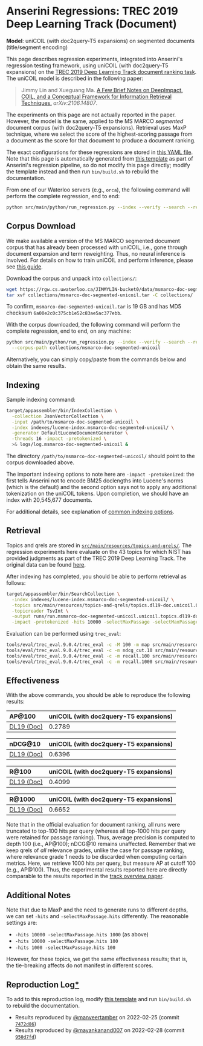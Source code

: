 # Anserini Regressions: TREC 2019 Deep Learning Track (Document)

**Model**: uniCOIL (with doc2query-T5 expansions) on segmented documents (title/segment encoding)

This page describes regression experiments, integrated into Anserini's regression testing framework, using uniCOIL (with doc2query-T5 expansions) on the [TREC 2019 Deep Learning Track document ranking task](https://trec.nist.gov/data/deep2019.html).
The uniCOIL model is described in the following paper:

> Jimmy Lin and Xueguang Ma. [A Few Brief Notes on DeepImpact, COIL, and a Conceptual Framework for Information Retrieval Techniques.](https://arxiv.org/abs/2106.14807) _arXiv:2106.14807_.

The experiments on this page are not actually reported in the paper.
However, the model is the same, applied to the MS MARCO _segmented_ document corpus (with doc2query-T5 expansions).
Retrieval uses MaxP technique, where we select the score of the highest-scoring passage from a document as the score for that document to produce a document ranking.

The exact configurations for these regressions are stored in [this YAML file](../src/main/resources/regression/dl19-doc-segmented-unicoil.yaml).
Note that this page is automatically generated from [this template](../src/main/resources/docgen/templates/dl19-doc-segmented-unicoil.template) as part of Anserini's regression pipeline, so do not modify this page directly; modify the template instead and then run `bin/build.sh` to rebuild the documentation.

From one of our Waterloo servers (e.g., `orca`), the following command will perform the complete regression, end to end:

```bash
python src/main/python/run_regression.py --index --verify --search --regression dl19-doc-segmented-unicoil
```

## Corpus Download

We make available a version of the MS MARCO segmented document corpus that has already been processed with uniCOIL, i.e., gone through document expansion and term reweighting.
Thus, no neural inference is involved.
For details on how to train uniCOIL and perform inference, please see [this guide](https://github.com/luyug/COIL/tree/main/uniCOIL).

Download the corpus and unpack into `collections/`:

```bash
wget https://rgw.cs.uwaterloo.ca/JIMMYLIN-bucket0/data/msmarco-doc-segmented-unicoil.tar -P collections/
tar xvf collections/msmarco-doc-segmented-unicoil.tar -C collections/
```

To confirm, `msmarco-doc-segmented-unicoil.tar` is 19 GB and has MD5 checksum `6a00e2c0c375cb1e52c83ae5ac377ebb`.

With the corpus downloaded, the following command will perform the complete regression, end to end, on any machine:

```bash
python src/main/python/run_regression.py --index --verify --search --regression dl19-doc-segmented-unicoil \
  --corpus-path collections/msmarco-doc-segmented-unicoil
```

Alternatively, you can simply copy/paste from the commands below and obtain the same results.

## Indexing

Sample indexing command:

```bash
target/appassembler/bin/IndexCollection \
  -collection JsonVectorCollection \
  -input /path/to/msmarco-doc-segmented-unicoil \
  -index indexes/lucene-index.msmarco-doc-segmented-unicoil/ \
  -generator DefaultLuceneDocumentGenerator \
  -threads 16 -impact -pretokenized \
  >& logs/log.msmarco-doc-segmented-unicoil &
```

The directory `/path/to/msmarco-doc-segmented-unicoil/` should point to the corpus downloaded above.

The important indexing options to note here are `-impact -pretokenized`: the first tells Anserini not to encode BM25 doclengths into Lucene's norms (which is the default) and the second option says not to apply any additional tokenization on the uniCOIL tokens.
Upon completion, we should have an index with 20,545,677 documents.

For additional details, see explanation of [common indexing options](common-indexing-options.md).

## Retrieval

Topics and qrels are stored in [`src/main/resources/topics-and-qrels/`](../src/main/resources/topics-and-qrels/).
The regression experiments here evaluate on the 43 topics for which NIST has provided judgments as part of the TREC 2019 Deep Learning Track.
The original data can be found [here](https://trec.nist.gov/data/deep2019.html).

After indexing has completed, you should be able to perform retrieval as follows:

```bash
target/appassembler/bin/SearchCollection \
  -index indexes/lucene-index.msmarco-doc-segmented-unicoil/ \
  -topics src/main/resources/topics-and-qrels/topics.dl19-doc.unicoil.0shot.tsv.gz \
  -topicreader TsvInt \
  -output runs/run.msmarco-doc-segmented-unicoil.unicoil.topics.dl19-doc.unicoil.0shot.txt \
  -impact -pretokenized -hits 10000 -selectMaxPassage -selectMaxPassage.delimiter "#" -selectMaxPassage.hits 1000 &
```

Evaluation can be performed using `trec_eval`:

```bash
tools/eval/trec_eval.9.0.4/trec_eval -c -M 100 -m map src/main/resources/topics-and-qrels/qrels.dl19-doc.txt runs/run.msmarco-doc-segmented-unicoil.unicoil.topics.dl19-doc.unicoil.0shot.txt
tools/eval/trec_eval.9.0.4/trec_eval -c -m ndcg_cut.10 src/main/resources/topics-and-qrels/qrels.dl19-doc.txt runs/run.msmarco-doc-segmented-unicoil.unicoil.topics.dl19-doc.unicoil.0shot.txt
tools/eval/trec_eval.9.0.4/trec_eval -c -m recall.100 src/main/resources/topics-and-qrels/qrels.dl19-doc.txt runs/run.msmarco-doc-segmented-unicoil.unicoil.topics.dl19-doc.unicoil.0shot.txt
tools/eval/trec_eval.9.0.4/trec_eval -c -m recall.1000 src/main/resources/topics-and-qrels/qrels.dl19-doc.txt runs/run.msmarco-doc-segmented-unicoil.unicoil.topics.dl19-doc.unicoil.0shot.txt
```

## Effectiveness

With the above commands, you should be able to reproduce the following results:

| AP@100                                                                                                       | uniCOIL (with doc2query-T5 expansions)|
|:-------------------------------------------------------------------------------------------------------------|-----------|
| [DL19 (Doc)](https://trec.nist.gov/data/deep2019.html)                                                       | 0.2789    |


| nDCG@10                                                                                                      | uniCOIL (with doc2query-T5 expansions)|
|:-------------------------------------------------------------------------------------------------------------|-----------|
| [DL19 (Doc)](https://trec.nist.gov/data/deep2019.html)                                                       | 0.6396    |


| R@100                                                                                                        | uniCOIL (with doc2query-T5 expansions)|
|:-------------------------------------------------------------------------------------------------------------|-----------|
| [DL19 (Doc)](https://trec.nist.gov/data/deep2019.html)                                                       | 0.4099    |


| R@1000                                                                                                       | uniCOIL (with doc2query-T5 expansions)|
|:-------------------------------------------------------------------------------------------------------------|-----------|
| [DL19 (Doc)](https://trec.nist.gov/data/deep2019.html)                                                       | 0.6652    |

Note that in the official evaluation for document ranking, all runs were truncated to top-100 hits per query (whereas all top-1000 hits per query were retained for passage ranking).
Thus, average precision is computed to depth 100 (i.e., AP@100); nDCG@10 remains unaffected.
Remember that we keep qrels of _all_ relevance grades, unlike the case for passage ranking, where relevance grade 1 needs to be discarded when computing certain metrics.
Here, we retrieve 1000 hits per query, but measure AP at cutoff 100 (e.g., AP@100).
Thus, the experimental results reported here are directly comparable to the results reported in the [track overview paper](https://arxiv.org/abs/2003.07820).

## Additional Notes

Note that due to MaxP and the need to generate runs to different depths, we can set `-hits` and `-selectMaxPassage.hits` differently.
The reasonable settings are:

+ `-hits 10000 -selectMaxPassage.hits 1000` (as above)
+ `-hits 10000 -selectMaxPassage.hits 100`
+ `-hits 1000 -selectMaxPassage.hits 100`

However, for these topics, we get the same effectiveness results; that is, the tie-breaking affects do not manifest in different scores.

## Reproduction Log[*](reproducibility.md)

To add to this reproduction log, modify [this template](../src/main/resources/docgen/templates/dl19-doc-segmented-unicoil.template) and run `bin/build.sh` to rebuild the documentation.

+ Results reproduced by [@manveertamber](https://github.com/manveertamber) on 2022-02-25 (commit [`7472d86`](https://github.com/castorini/anserini/commit/7472d862c7311bc8bbd30655c940d6396e27c223))
+ Results reproduced by [@mayankanand007](https://github.com/mayankanand007) on 2022-02-28 (commit [`950d7fd`](https://github.com/castorini/anserini/commit/950d7fd88dbb87f39e9c1f6ccf9e41cbb6f04f36))
